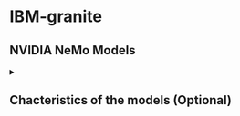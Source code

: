 # IBM-granite




## NVIDIA NeMo Models


<details>
<summary><h2><strong>Chacteristics of the models (Optional)</strong></h2></summary>

| Model Name | Link & Paper | Encoder | Decoder |
|------------|--------|-------|-----|
| `granite-speech-3.3-8b` | [Link](https://huggingface.co/ibm-granite/granite-speech-3.3-8b) & [Paper](https://arxiv.org/pdf/2505.08699) | Conformer trained with CTC loss  | Granite text LLM |
</details>



